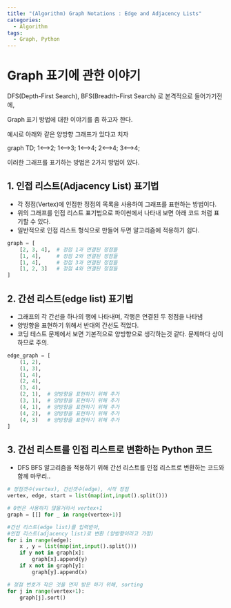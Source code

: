 ```yaml
---
title: "(Algorithm) Graph Notations : Edge and Adjacency Lists"
categories:
  - Algorithm
tags:
  - Graph, Python
---
```


# Graph 표기에 관한 이야기

DFS(Depth-First Search), BFS(Breadth-First Search) 로 본격적으로 들어가기전에,

Graph 표기 방법에 대한 이야기를 좀 하고자 한다.

예시로 아래와 같은 양방향 그래프가 있다고 치자

<div class="mermaid"> 
    graph TD;
        1<-->2;
        1<-->3;
        1<-->4;
        2<-->4;
        3<-->4;
</div>

이러한 그래프를 표기하는 방법은 2가지 방법이 있다.

## 1. 인접 리스트(Adjacency List) 표기법
- 각 정점(Vertex)에 인접한 정점의 목록을 사용하여 그래프를 표현하는 방법이다.
- 위의 그래프를 인접 리스트 표기법으로 파이썬에서 나타내 보면 아래 코드 처럼 표기할 수 있다.
- 일반적으로 인접 리스트 형식으로 만들어 두면 알고리즘에 적용하기 쉽다.

```python
graph = [
    [2, 3, 4],  # 정점 1과 연결된 정점들
    [1, 4],     # 정점 2와 연결된 정점들
    [1, 4],     # 정점 3과 연결된 정점들
    [1, 2, 3]   # 정점 4와 연결된 정점들
]
```

## 2. 간선 리스트(edge list) 표기법
- 그래프의 각 간선을 하나의 행에 나타내며, 각행은 연결된 두 정점을 나타냄
- 양방향을 표현하기 위해서 반대의 간선도 적었다. 
- 코딩 테스트 문제에서 보면 기본적으로 양방향으로 생각하는것 같다. 문제마다 상이하므로 주의.

```python
edge_graph = [
    (1, 2),
    (1, 3),
    (1, 4),
    (2, 4),
    (3, 4),
    (2, 1),  # 양방향을 표현하기 위해 추가
    (3, 1),  # 양방향을 표현하기 위해 추가
    (4, 1),  # 양방향을 표현하기 위해 추가
    (4, 2),  # 양방향을 표현하기 위해 추가
    (4, 3)   # 양방향을 표현하기 위해 추가
]
```

## 3. 간선 리스트를 인접 리스트로 변환하는 Python 코드
- DFS BFS 알고리즘을 적용하기 위해 간선 리스트를 인접 리스트로 변환하는 코드와 함께 마무리..

```python
# 정점갯수(vertex), 간선갯수(edge), 시작 정점 
vertex, edge, start = list(map(int,input().split()))

# 0번은 사용하지 않을거라서 vertex+1
graph = [[] for _ in range(vertex+1)]

#간선 리스트(edge list)를 입력받아,
#인접 리스트(adjacency list)로 변환 (양방향이라고 가정)
for i in range(edge):
    x , y = list(map(int,input().split()))
    if y not in graph[x]:
        graph[x].append(y)
    if x not in graph[y]:
        graph[y].append(x)

# 정점 번호가 작은 것을 먼저 방문 하기 위해, sorting
for j in range(vertex+1):
    graph[j].sort()
```
